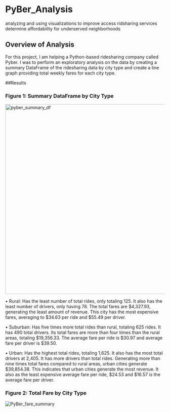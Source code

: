 # PyBer_Analysis
analyzing and using visualizations to improve access ridsharing services determine affordability for underserved neighborhoods

## Overview of Analysis
For this project, I am helping a Python-based ridesharing company called Pyber. I was to perform an exploratory analysis on the data by creating a summary DataFrame of the ridesharing data by city type and create a line graph providing total weekly fares for each city type.

##Results
### Figure 1: Summary DataFrame by City Type
<img width="600" alt="pyber_summary_df" src="https://user-images.githubusercontent.com/110318652/195474272-ea30e838-9528-4e08-b67a-b6403c4c076a.png">

  •	Rural: Has the least number of total rides, only totaling 125. It also has the least number of drivers, only having 78. The total fares are $4,327.93, generating the least amount of revenue. This city has the most expensive fares, averaging to $34.63 per ride and $55.49 per driver.
  
  •	Suburban: Has five times more total rides than rural, totaling 625 rides. It has 490 total drivers. Its total fares are more than four times than the rural areas, totaling $19,356.33. The average fare per ride is $30.97 and average fare per driver is $39.50.
  
  •	Urban: Has the highest total rides, totaling 1,625. It also has the most total drivers at 2,405. It has more drivers than total rides. Generating more than nine times total fares compared to rural areas, urban cities generate $39,854.38. This indicates that urban cities generate the most revenue. It also as the least expensive average fare per ride, $24.53 and $16.57 is the average fare per driver.  


### Figure 2: Total Fare by City Type
![PyBer_fare_summary](https://user-images.githubusercontent.com/110318652/195474347-a008bc75-270e-49a3-815a-184fb31e25db.png)


